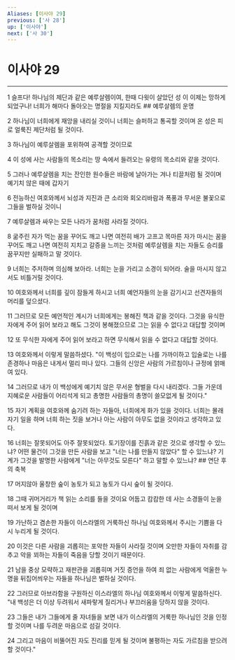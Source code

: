 ```yaml
---
Aliases: [이사야 29]
previous: ['사 28']
up: ['이사야']
next: ['사 30']
---
```

# 이사야 29

***


1 슬프다! 하나님의 제단과 같은 예루살렘이여, 한때 다윗이 살았던 성 이 이제는 망하게 되었구나! 너희가 해마다 돌아오는 명절을 지킬지라도 ## 예루살렘의 운명 

2 하나님이 너희에게 재앙을 내리실 것이니 너희는 슬퍼하고 통곡할 것이며 온 성은 피로 얼룩진 제단처럼 될 것이다. 

3 하나님이 예루살렘을 포위하여 공격할 것이므로 

4 이 성에 사는 사람들의 목소리는 땅 속에서 들려오는 유령의 목소리와 같을 것이다. 

5 그러나 예루살렘을 치는 잔인한 원수들은 바람에 날아가는 겨나 티끌처럼 될 것이며 예기치 않은 때에 갑자기 

6 전능하신 여호와께서 뇌성과 지진과 큰 소리와 회오리바람과 폭풍과 무서운 불꽃으로 그들을 벌하실 것이니 

7 예루살렘과 싸우는 모든 나라가 꿈처럼 사라질 것이다. 

8 굶주린 자가 먹는 꿈을 꾸어도 깨고 나면 여전히 배가 고프고 목마른 자가 마시는 꿈을 꾸어도 깨고 나면 여전히 지치고 갈증을 느끼는 것처럼 예루살렘을 치는 자들도 승리를 꿈꾸지만 실패하고 말 것이다. 

9 너희는 주저하며 의심해 보아라. 너희는 눈을 가리고 소경이 되어라. 술을 마시지 않고서도 비틀거릴 것이다. 

10 여호와께서 너희를 깊이 잠들게 하시고 너희 예언자들의 눈을 감기시고 선견자들의 머리를 덮으셨다. 

11 그러므로 모든 예언적인 계시가 너희에게는 봉해진 책과 같을 것이다. 그것을 유식한 자에게 주어 읽어 보라고 해도 그것이 봉해졌으므로 그는 읽을 수 없다고 대답할 것이며 

12 또 무식한 자에게 주어 읽어 보라고 하면 무식해서 읽을 수 없다고 대답할 것이다. 

13 여호와께서 이렇게 말씀하셨다. "이 백성이 입으로는 나를 가까이하고 입술로는 나를 존경하나 마음은 내게서 멀리 떠나 있다. 그들의 신앙은 사람의 가르침이나 규정에 얽매여 있다. 

14 그러므로 내가 이 백성에게 예기치 않은 무서운 형벌을 다시 내리겠다. 그들 가운데 지혜로운 사람들이 어리석게 되고 총명한 사람들의 총명이 쓸모없게 될 것이다." 

15 자기 계획을 여호와께 숨기려 하는 자들아, 너희에게 화가 있을 것이다. 너희는 몰래 자기 일을 하며 너희 하는 짓을 보거나 아는 사람이 아무도 없을 것이라고 생각하고 있다. 

16 너희는 잘못되어도 아주 잘못되었다. 토기장이를 진흙과 같은 것으로 생각할 수 있느냐? 어떤 물건이 그것을 만든 사람을 보고 "너는 나를 만들지 않았다" 할 수 있느냐? 기계가 그것을 발명한 사람에게 "너는 아무것도 모른다" 하고 말할 수 있느냐? ## 연단 후의 축복 

17 머지않아 울창한 숲이 농토가 되고 농토가 다시 숲이 될 것이다. 

18 그때 귀머거리가 책 읽는 소리를 들을 것이요 어둡고 캄캄한 데 사는 소경들이 눈을 떠서 보게 될 것이며 

19 가난하고 겸손한 자들이 이스라엘의 거룩하신 하나님 여호와께서 주시는 기쁨을 다시 누리게 될 것이다. 

20 이것은 다른 사람을 괴롭히는 포악한 자들이 사라질 것이며 오만한 자들이 자취를 감추고 악을 꾀하는 자들이 죽음을 당할 것이기 때문이다. 

21 남을 중상 모략하고 재판관을 괴롭히며 거짓 증언을 하여 죄 없는 사람에게 억울한 누명을 뒤집어씌우는 자들을 하나님은 벌하실 것이다. 

22 그러므로 아브라함을 구원하신 이스라엘의 하나님 여호와께서 이렇게 말씀하신다. "내 백성은 더 이상 두려워서 새파랗게 질리거나 부끄러움을 당하지 않을 것이다. 

23 그들은 내가 그들에게 줄 자녀들을 보면 내가 이스라엘의 거룩한 하나님인 것을 인정할 것이며 나를 두려운 마음으로 섬길 것이다. 

24 그리고 마음이 비뚤어진 자도 진리를 믿게 될 것이며 불평하는 자도 가르침을 받으려 할 것이다."
